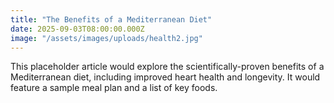 ```yaml
---
title: "The Benefits of a Mediterranean Diet"
date: 2025-09-03T08:00:00.000Z
image: "/assets/images/uploads/health2.jpg"
---
```


This placeholder article would explore the scientifically-proven benefits of a Mediterranean diet, including improved heart health and longevity. It would feature a sample meal plan and a list of key foods.

